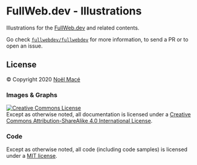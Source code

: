 # FullWeb.dev - Illustrations

Illustrations for the [FullWeb.dev](https://fullweb.dev) and related contents.

Go check [`fullwebdev/fullwebdev`](https://github.com/fullwebdev/fullwebdev) for more information, to send a PR or to open an issue.

## License

© Copyright 2020 [Noël Macé](mailto:contact@noelmace.com)

### Images & Graphs

<!-- markdownlint-disable no-inline-html -->

<a rel="license" href="http://creativecommons.org/licenses/by-sa/4.0/"><img alt="Creative Commons License" style="border-width:0" src="https://i.creativecommons.org/l/by-sa/4.0/88x31.png" /></a><br />Except
as otherwise noted, all documentation is licensed under a
<a rel="license" href="http://creativecommons.org/licenses/by-sa/4.0/">Creative
Commons Attribution-ShareAlike 4.0 International License</a>.

<!-- markdownlint-enable no-inline-html -->

### Code

Except as otherwise noted, all code (including code samples) is licensed under a
[MIT license](./LICENSE).
